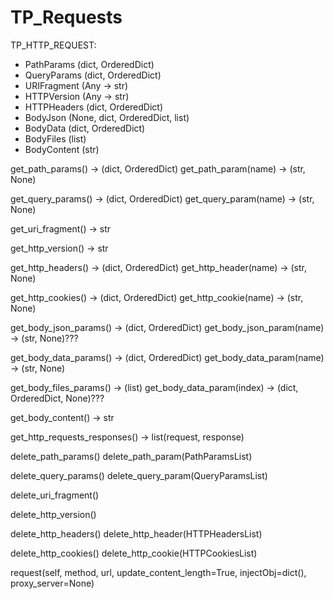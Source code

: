 # TP_Requests

TP_HTTP_REQUEST:
- PathParams (dict, OrderedDict)
- QueryParams (dict, OrderedDict)
- URIFragment (Any -> str)
- HTTPVersion (Any -> str)
- HTTPHeaders (dict, OrderedDict)
- BodyJson (None, dict, OrderedDict, list)
- BodyData (dict, OrderedDict)
- BodyFiles (list)
- BodyContent (str)


get_path_params() -> (dict, OrderedDict)
get_path_param(name) -> (str, None)


get_query_params() -> (dict, OrderedDict)
get_query_param(name) -> (str, None)


get_uri_fragment() -> str


get_http_version() -> str


get_http_headers() -> (dict, OrderedDict)
get_http_header(name) -> (str, None)


get_http_cookies() -> (dict, OrderedDict)
get_http_cookie(name) -> (str, None)


get_body_json_params() -> (dict, OrderedDict)
get_body_json_param(name) -> (str, None)???


get_body_data_params() -> (dict, OrderedDict)
get_body_data_param(name) -> (str, None)


get_body_files_params() -> (list)
get_body_data_param(index) -> (dict, OrderedDict, None)???


get_body_content() -> str


get_http_requests_responses() -> list(request, response)


delete_path_params()
delete_path_param(PathParamsList)


delete_query_params()
delete_query_param(QueryParamsList)


delete_uri_fragment()


delete_http_version()


delete_http_headers()
delete_http_header(HTTPHeadersList)


delete_http_cookies()
delete_http_cookie(HTTPCookiesList)


request(self, method, url, update_content_length=True, injectObj=dict(), proxy_server=None)
